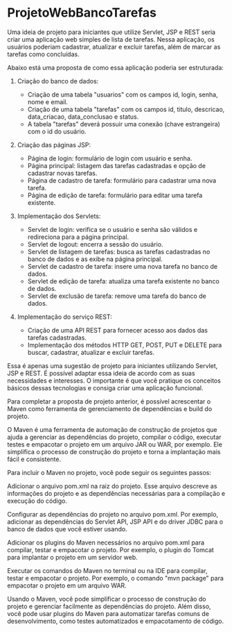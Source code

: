 # ProjetoWebBancoTarefas

Uma ideia de projeto para iniciantes que utilize Servlet, JSP e REST seria criar uma aplicação web simples de lista de tarefas. Nessa aplicação, os usuários poderiam cadastrar, atualizar e excluir tarefas, além de marcar as tarefas como concluídas.

Abaixo está uma proposta de como essa aplicação poderia ser estruturada:

1. Criação do banco de dados:
   - Criação de uma tabela "usuarios" com os campos id, login, senha, nome e email.
   - Criação de uma tabela "tarefas" com os campos id, titulo, descricao, data_criacao, data_conclusao e status.
   - A tabela "tarefas" deverá possuir uma conexão (chave estrangeira) com o id do usuário.

2. Criação das páginas JSP:
   - Página de login: formulário de login com usuário e senha.
   - Página principal: listagem das tarefas cadastradas e opção de cadastrar novas tarefas.
   - Página de cadastro de tarefa: formulário para cadastrar uma nova tarefa.
   - Página de edição de tarefa: formulário para editar uma tarefa existente.
   
3. Implementação dos Servlets:
   - Servlet de login: verifica se o usuário e senha são válidos e redireciona para a página principal.
   - Servlet de logout: encerra a sessão do usuário.
   - Servlet de listagem de tarefas: busca as tarefas cadastradas no banco de dados e as exibe na página principal.
   - Servlet de cadastro de tarefa: insere uma nova tarefa no banco de dados.
   - Servlet de edição de tarefa: atualiza uma tarefa existente no banco de dados.
   - Servlet de exclusão de tarefa: remove uma tarefa do banco de dados.
   
4. Implementação do serviço REST:
   - Criação de uma API REST para fornecer acesso aos dados das tarefas cadastradas.
   - Implementação dos métodos HTTP GET, POST, PUT e DELETE para buscar, cadastrar, atualizar e excluir tarefas.

Essa é apenas uma sugestão de projeto para iniciantes utilizando Servlet, JSP e REST. É possível adaptar essa ideia de acordo com as suas necessidades e interesses. O importante é que você pratique os conceitos básicos dessas tecnologias e consiga criar uma aplicação funcional.


Para completar a proposta de projeto anterior, é possível acrescentar o Maven como ferramenta de gerenciamento de dependências e build do projeto.

O Maven é uma ferramenta de automação de construção de projetos que ajuda a gerenciar as dependências do projeto, compilar o código, executar testes e empacotar o projeto em um arquivo JAR ou WAR, por exemplo. Ele simplifica o processo de construção do projeto e torna a implantação mais fácil e consistente.

Para incluir o Maven no projeto, você pode seguir os seguintes passos:

Adicionar o arquivo pom.xml na raiz do projeto. Esse arquivo descreve as informações do projeto e as dependências necessárias para a compilação e execução do código.

Configurar as dependências do projeto no arquivo pom.xml. Por exemplo, adicionar as dependências do Servlet API, JSP API e do driver JDBC para o banco de dados que você estiver usando.

Adicionar os plugins do Maven necessários no arquivo pom.xml para compilar, testar e empacotar o projeto. Por exemplo, o plugin do Tomcat para implantar o projeto em um servidor web.

Executar os comandos do Maven no terminal ou na IDE para compilar, testar e empacotar o projeto. Por exemplo, o comando "mvn package" para empacotar o projeto em um arquivo WAR.

Usando o Maven, você pode simplificar o processo de construção do projeto e gerenciar facilmente as dependências do projeto. Além disso, você pode usar plugins do Maven para automatizar tarefas comuns de desenvolvimento, como testes automatizados e empacotamento de código.
